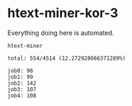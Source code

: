 # htext-miner-kor-3

Everything doing here is automated.

```
htext-miner

total: 554/4514 (12.272928666371289%)

job0: 98
job1: 99
job2: 142
job3: 107
job4: 108
```